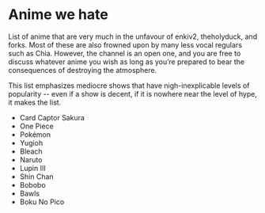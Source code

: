 # Anime we hate

List of anime that are very much in the unfavour of enkiv2, theholyduck, and forks. Most of these are also frowned upon by many less vocal regulars such as Chia. However, the channel is an open one, and you are free to discuss whatever anime you wish as long as you’re prepared to bear the consequences of destroying the atmosphere.

This list emphasizes mediocre shows that have nigh-inexplicable levels of popularity -- even if a show is decent, if it is nowhere near the level of hype, it makes the list.
* Card Captor Sakura
* One Piece
* Pokémon
* Yugioh
* Bleach
* Naruto
* Lupin III
* Shin Chan
* Bobobo
* Bawls
* Boku No Pico
